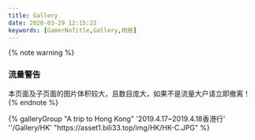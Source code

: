 ```yaml
---
title: Gallery
date: 2020-03-29 12:15:22
keywords: [GamerNoTitle,Gallery,相册]
---
```

{% note warning %}
###  流量警告
本页面及子页面的图片体积较大，且数目庞大，如果不是流量大户请立即撤离！
{% endnote %}

<div class="gallery-group-main">
{% galleryGroup "A trip to Hong Kong" '2019.4.17~2019.4.18香港行' ''/Gallery/HK' "https://asset1.bili33.top/img/HK/HK-C.JPG" %}
<!--{% galleryGroup "Pixiv: 純白可憐" "画工又好，热爱游戏，关键人家还是个妹子" "/Gallery/PID20778107" "https://asset1.bili33.top/img/Pixiv/20778107/75108400_p0.png" %}
 {% galleryGroup name description link img-url %} -->
</div>

